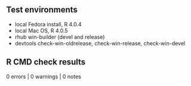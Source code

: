 ## Test environments
* local Fedora install, R 4.0.4
* local Mac OS, R 4.0.5
* rhub win-builder (devel and release) 
* devtools check-win-oldrelease, check-win-release, check-win-devel

## R CMD check results

0 errors | 0 warnings | 0 notes

